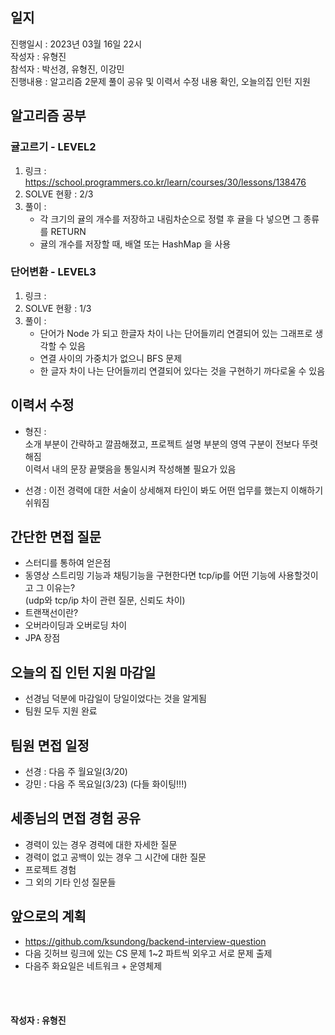 ## 일지
진행일시 : 2023년 03월 16일 22시  
작성자 : 유형진  
참석자 : 박선경, 유형진, 이강민  
진행내용 : 알고리즘 2문제 풀이 공유 및 이력서 수정 내용 확인, 오늘의집 인턴 지원

## 알고리즘 공부

### 귤고르기 - LEVEL2
1. 링크 : https://school.programmers.co.kr/learn/courses/30/lessons/138476
2. SOLVE 현황 : 2/3
3. 풀이 :
    - 각 크기의 귤의 개수를 저장하고 내림차순으로 정렬 후 귤을 다 넣으면 그 종류를 RETURN
    - 귤의 개수를 저장할 때, 배열 또는 HashMap 을 사용

### 단어변환 - LEVEL3
1. 링크 :
2. SOLVE 현황 : 1/3
3. 풀이 :
    - 단어가 Node 가 되고 한글자 차이 나는 단어들끼리 연결되어 있는 그래프로 생각할 수 있음
    - 연결 사이의 가중치가 없으니 BFS 문제
    - 한 글자 차이 나는 단어들끼리 연결되어 있다는 것을 구현하기 까다로울 수 있음

## 이력서 수정
- 형진 :  
  소개 부분이 간략하고 깔끔해졌고, 프로젝트 설명 부분의 영역 구분이 전보다 뚜렷해짐  
  이력서 내의 문장 끝맺음을 통일시켜 작성해볼 필요가 있음

- 선경 : 이전 경력에 대한 서술이 상세해져 타인이 봐도 어떤 업무를 했는지 이해하기 쉬워짐

## 간단한 면접 질문
- 스터디를 통하여 얻은점
- 동영상 스트리밍 기능과 채팅기능을 구현한다면 tcp/ip를 어떤 기능에 사용할것이고 그 이유는?  
  (udp와 tcp/ip 차이 관련 질문, 신뢰도 차이)
- 트랜잭선이란?
- 오버라이딩과 오버로딩 차이
- JPA 장점

## 오늘의 집 인턴 지원 마감일
- 선경님 덕분에 마감일이 당일이었다는 것을 알게됨
- 팀원 모두 지원 완료

## 팀원 면접 일정
- 선경 : 다음 주 월요일(3/20)
- 강민 : 다음 주 목요일(3/23)
  (다들 화이팅!!!)

## 세종님의 면접 경험 공유
- 경력이 있는 경우 경력에 대한 자세한 질문
- 경력이 없고 공백이 있는 경우 그 시간에 대한 질문
- 프로젝트 경험
- 그 외의 기타 인성 질문들


## 앞으로의 계획
- https://github.com/ksundong/backend-interview-question
- 다음 깃허브 링크에 있는 CS 문제 1~2 파트씩 외우고 서로 문제 출제
- 다음주 화요일은 네트워크 + 운영체제
    

<br>
<br>

#### 작성자 : 유형진